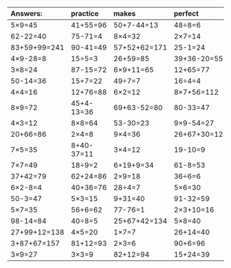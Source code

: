 | Answers: | practice | makes | perfect | ! |
| :--- | :--- | :--- | :--- | :--- |
| 5×9=45 | 41+55=96 | 50+7-44=13 | 48÷8=6 | 7×8+6=62 | 
| 62-22=40 | 75-71=4 | 8×4=32 | 2×7=14 | 4×6=24 | 
| 83+59+99=241 | 90-41=49 | 57+52+62=171 | 25-1=24 | 6×8=48 | 
| 4×9-28=8 | 15÷5=3 | 26+59=85 | 39+36-20=55 | 69-43=26 | 
| 3×8=24 | 87-15=72 | 6×9+11=65 | 12+65=77 | 8×4-23=9 | 
| 50-14=36 | 15+7=22 | 49÷7=7 | 16÷4=4 | 56-6=50 | 
| 4×4=16 | 12+76=88 | 6×2=12 | 8×7+56=112 | 6×3=18 | 
| 8×9=72 | 45+4-13=36 | 69+63-52=80 | 80-33=47 | 27÷9=3 | 
| 4×3=12 | 8×8=64 | 53-30=23 | 9×9-54=27 | 23+99+75=197 | 
| 20+66=86 | 2×4=8 | 9×4=36 | 26+67+30=123 | 6×6=36 | 
| 7×5=35 | 8+40-37=11 | 3×4=12 | 19-10=9 | 16+90+23=129 | 
| 7×7=49 | 18÷9=2 | 6+19+9=34 | 61-8=53 | 72-26=46 | 
| 37+42=79 | 62+24=86 | 2×9=18 | 36÷6=6 | 56÷8=7 | 
| 6×2-8=4 | 40+36=76 | 28÷4=7 | 5×6=30 | 52+36+27=115 | 
| 50-3=47 | 5×3=15 | 9+31=40 | 91-32=59 | 34+29=63 | 
| 5×7=35 | 56+6=62 | 77-76=1 | 2×3+10=16 | 2×3-5=1 | 
| 98-14=84 | 40÷8=5 | 25+67+42=134 | 5×8=40 | 35÷5=7 | 
| 27+99+12=138 | 4×5=20 | 1×7=7 | 26+14=40 | 84-2=82 | 
| 3+87+67=157 | 81+12=93 | 2×3=6 | 90+6=96 | 11+6+35=52 | 
| 3×9=27 | 3×3=9 | 82+12=94 | 15+24=39 | 5×4=20 | 
